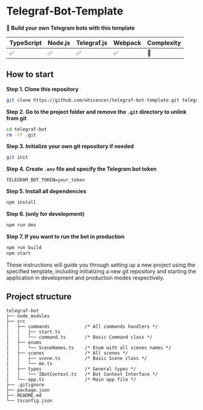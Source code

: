 
# Telegraf-Bot-Template

**🤖 Build your own Telegram bots with this template**

| TypeScript | Node.js | Telegraf.js | Webpack  | Complexity |
|------------|---------| ----------- | -------- | ---------- |
|     ✅     |   ✅    |     ✅      |    ✅    |    🚫     |


## How to start
**Step 1. Clone this repository**
```bash
git clone https://github.com/whicencer/telegraf-bot-template.git telegraf-bot
```
**Step 2. Go to the project folder and remove the `.git` directory to unlink from git**
```bash
cd telegraf-bot
rm -rf .git
```
**Step 3. Initialize your own git repository if needed**
```bash
git init
```
**Step 4. Create `.env` file and specify the Telegram bot token**
```
TELEGRAM_BOT_TOKEN=your_token
```
**Step 5. Install all dependencies**
```bash
npm install
```
**Step 6. (only for development)**
```bash
npm run dev
```
**Step 7. If you want to run the bot in production**
```bash
npm run build
npm start
```

These instructions will guide you through setting up a new project using the specified template, including initializing a new git repository and starting the application in development and production modes respectively.
## Project structure

```
telegraf-bot
├── node_modules
├── src
|   ├── commands			 /* All commands handlers */
|	|	├── start.ts
|	|	└── command.ts		 /* Basic Command class */
|   ├── enums
|	|	└── SceneNames.ts	 /* Enum with all scenes names */
|   ├── scenes				 /* All scenes */
|	|	├── scene.ts		 /* Basic Scene class */
|	|	└── me.ts
|   ├── types				 /* General types */
|	|	└── IBotContext.ts	 /* Bot Context Interface */
|   └── app.ts				 /* Main app file */
├── .gitignore
├── package.json
├── README.md
└── tsconfig.json

```
